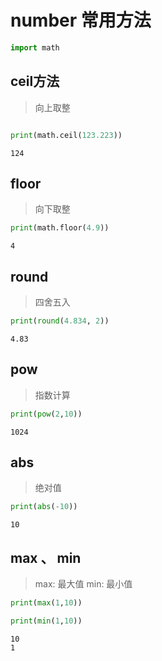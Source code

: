 # number 常用方法


```python
import math

```

## ceil方法

> 向上取整


```python

print(math.ceil(123.223))
```

    124


## floor

> 向下取整


```python
print(math.floor(4.9))
```

    4


## round

> 四舍五入


```python
print(round(4.834, 2))

```

    4.83


## pow

> 指数计算


```python
print(pow(2,10))
```

    1024


## abs

> 绝对值


```python
print(abs(-10))
```

    10


## max 、 min

> max: 最大值
> min: 最小值


```python
print(max(1,10))

print(min(1,10))
```

    10
    1

